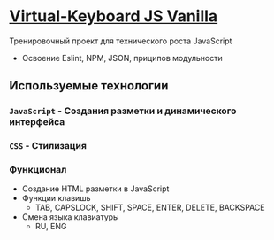 # [Virtual-Keyboard JS Vanilla](https://vansalivan.github.io/JS__Virtual-Keyboard/) 
Тренировочный проект для технического роста JavaScript
- Освоение Eslint, NPM, JSON, приципов модульности

## Используемые технологии
### `JavaScript` - Создания разметки и динамического интерфейса
### `CSS` - Стилизация

### Функционал
- Создание HTML разметки в JavaScript
- Функции клавишь
    - TAB, CAPSLOCK, SHIFT, SPACE, ENTER, DELETE, BACKSPACE
- Смена языка клавиатуры
    - RU, ENG

